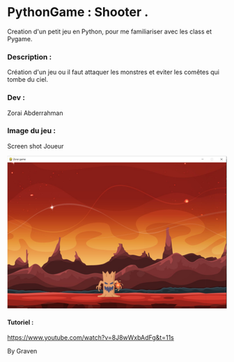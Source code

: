 # PythonGame : Shooter .

Creation d'un petit jeu en Python, pour me familiariser avec les class et Pygame.


### Description :

Création d'un jeu ou il faut attaquer les monstres et eviter les comêtes qui tombe du ciel.



###  Dev :

Zorai Abderrahman


### Image du jeu  :


Screen shot Joueur

![image](https://github.com/Abderzorai/PythonGame/blob/main/screenshot.png)



#### Tutoriel :

https://www.youtube.com/watch?v=8J8wWxbAdFg&t=11s

By Graven
